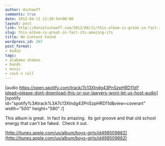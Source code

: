 ```yaml
---
author: dschaaff
comments: true
date: 2012-04-11 12:20:54+00:00
layout: post
link: http://danielschaaff.com/2012/04/11/this-album-is-great-in-fact-its-amazing-its/
slug: this-album-is-great-in-fact-its-amazing-its
title: No Content Found
wordpress_id: 267
post_format:
- Audio
tags:
- alabama shakes
- bands
- music
- rock n roll
---
```


[audio https://open.spotify.com/track/7c13Xlndg43PnSzpHRD11d?plead=please-dont-download-this-or-our-lawyers-wont-let-us-host-audio]
[spotify id="spotify%3Atrack%3A7c13Xlndg43PnSzpHRD11d&view=coverart" width="500" height="580" /]


This album is great.  In fact its amazing.  Its got groove and that old school energy that can't be faked.  Check it out.





[http://itunes.apple.com/us/album/boys-girls/id498509882](http://itunes.apple.com/us/album/boys-girls/id498509882)

